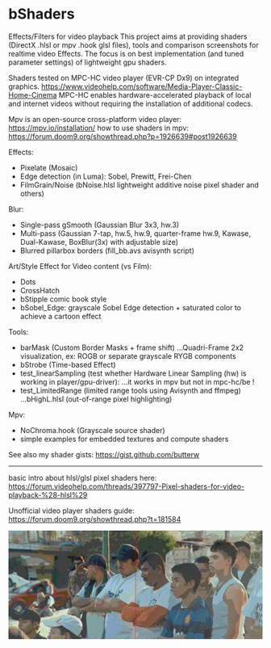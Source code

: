 # bShaders
Effects/Filters for video playback 
This project aims at providing shaders (DirectX .hlsl or mpv .hook glsl files), tools and comparison screenshots for realtime video Effects. The focus is on best implementation (and tuned parameter settings) of lightweight gpu shaders.

Shaders tested on MPC-HC video player (EVR-CP Dx9) on integrated graphics. https://www.videohelp.com/software/Media-Player-Classic-Home-Cinema
MPC-HC enables hardware-accelerated playback of local and internet videos without requiring the installation of additional codecs.

Mpv is an open-source cross-platform video player: https://mpv.io/installation/
how to use shaders in mpv: https://forum.doom9.org/showthread.php?p=1926639#post1926639 

Effects:
- Pixelate (Mosaic)
- Edge detection (in Luma): Sobel, Prewitt, Frei-Chen
- FilmGrain/Noise (bNoise.hlsl lightweight additive noise pixel shader and others)  

Blur:
- Single-pass gSmooth (Gaussian Blur 3x3, hw.3)
- Multi-pass (Gaussian 7-tap, hw.5, hw.9, quarter-frame hw.9, Kawase, Dual-Kawase, BoxBlur(3x) with adjustable size)
- Blurred pillarbox borders (fill_bb.avs avisynth script)

Art/Style Effect for Video content (vs Film):
- Dots
- CrossHatch
- bStipple comic book style
- bSobel_Edge: grayscale Sobel Edge detection + saturated color to achieve a cartoon effect 

Tools:
- barMask (Custom Border Masks + frame shift)
...Quadri-Frame 2x2 visualization, ex: ROGB or separate grayscale RYGB components 
- bStrobe (Time-based Effect)
- test_linearSampling (test whether Hardware Linear Sampling (hw) is working in player/gpu-driver): 
...it works in mpv but not in mpc-hc/be !
- test_LimitedRange (limited range tools using Avisynth and ffmpeg)
...bHighL.hlsl (out-of-range pixel highlighting)

Mpv:
- NoChroma.hook (Grayscale source shader)
- simple examples for embedded textures and compute shaders

See also my shader gists: https://gist.github.com/butterw

---
basic intro about hlsl/glsl pixel shaders here:
https://forum.videohelp.com/threads/397797-Pixel-shaders-for-video-playback-%28-hlsl%29

Unofficial video player shaders guide: https://forum.doom9.org/showthread.php?t=181584

![](./assets/Posterize.vs.Posterize2_8-b.png)
